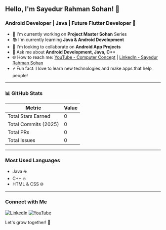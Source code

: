 ## Hello, I'm Sayedur Rahman Sohan! 👋

### Android Developer | Java | Future Flutter Developer 🚀

- 🔭 I'm currently working on **Project Master Sohan** Series
- 📚 I'm currently learning **Java & Android Development**
- 🤝 I'm looking to collaborate on **Android App Projects**
- 💬 Ask me about **Android Development, Java, C++**
- 🌐 How to reach me: [YouTube - Computer Concept](https://www.youtube.com/@ComputerConcepts) | [LinkedIn - Sayedur Rahman Sohan](https://www.linkedin.com/in/sayedur-rahman-sohan)
- ⚡ Fun fact: I love to learn new technologies and make apps that help people!

---

### 📊 GitHub Stats

| Metric                 | Value |
|-----------------------|-------|
| Total Stars Earned    | 0     |
| Total Commits (2025)  | 0     |
| Total PRs            | 0     |
| Total Issues         | 0     |

---

### Most Used Languages

- Java ☕
- C++ 🔥
- HTML & CSS 🌐

---

### Connect with Me

[![LinkedIn](https://img.shields.io/badge/-LinkedIn-blue?style=flat&logo=Linkedin&logoColor=white)](https://www.linkedin.com/in/sayedur-rahman-sohan)
[![YouTube](https://img.shields.io/badge/-YouTube-red?style=flat&logo=YouTube&logoColor=white)](https://www.youtube.com/@ComputerConcepts)

Let's grow together! 🚀

